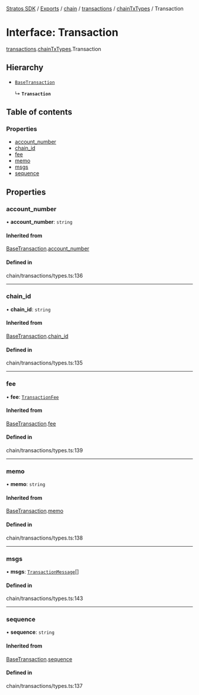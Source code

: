 [Stratos SDK](../README.md) / [Exports](../modules.md) / [chain](../modules/chain.md) / [transactions](../modules/chain.transactions.md) / [chainTxTypes](../modules/chain.transactions.chainTxTypes.md) / Transaction

# Interface: Transaction

[transactions](../modules/chain.transactions.md).[chainTxTypes](../modules/chain.transactions.chainTxTypes.md).Transaction

## Hierarchy

- [`BaseTransaction`](chain.transactions.chainTxTypes.BaseTransaction.md)

  ↳ **`Transaction`**

## Table of contents

### Properties

- [account\_number](chain.transactions.chainTxTypes.Transaction.md#account_number)
- [chain\_id](chain.transactions.chainTxTypes.Transaction.md#chain_id)
- [fee](chain.transactions.chainTxTypes.Transaction.md#fee)
- [memo](chain.transactions.chainTxTypes.Transaction.md#memo)
- [msgs](chain.transactions.chainTxTypes.Transaction.md#msgs)
- [sequence](chain.transactions.chainTxTypes.Transaction.md#sequence)

## Properties

### account\_number

• **account\_number**: `string`

#### Inherited from

[BaseTransaction](chain.transactions.chainTxTypes.BaseTransaction.md).[account_number](chain.transactions.chainTxTypes.BaseTransaction.md#account_number)

#### Defined in

chain/transactions/types.ts:136

___

### chain\_id

• **chain\_id**: `string`

#### Inherited from

[BaseTransaction](chain.transactions.chainTxTypes.BaseTransaction.md).[chain_id](chain.transactions.chainTxTypes.BaseTransaction.md#chain_id)

#### Defined in

chain/transactions/types.ts:135

___

### fee

• **fee**: [`TransactionFee`](chain.transactions.chainTxTypes.TransactionFee.md)

#### Inherited from

[BaseTransaction](chain.transactions.chainTxTypes.BaseTransaction.md).[fee](chain.transactions.chainTxTypes.BaseTransaction.md#fee)

#### Defined in

chain/transactions/types.ts:139

___

### memo

• **memo**: `string`

#### Inherited from

[BaseTransaction](chain.transactions.chainTxTypes.BaseTransaction.md).[memo](chain.transactions.chainTxTypes.BaseTransaction.md#memo)

#### Defined in

chain/transactions/types.ts:138

___

### msgs

• **msgs**: [`TransactionMessage`](chain.transactions.chainTxTypes.TransactionMessage.md)[]

#### Defined in

chain/transactions/types.ts:143

___

### sequence

• **sequence**: `string`

#### Inherited from

[BaseTransaction](chain.transactions.chainTxTypes.BaseTransaction.md).[sequence](chain.transactions.chainTxTypes.BaseTransaction.md#sequence)

#### Defined in

chain/transactions/types.ts:137
